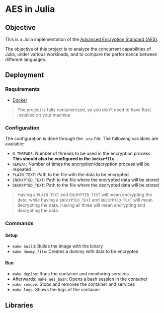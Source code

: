 # AES in Julia

## Objective

This is a Julia implementation of the [Advanced Encryption Standard (AES)](https://nvlpubs.nist.gov/nistpubs/fips/nist.fips.197.pdf).

The objective of this project is to analyze the concurrent capabilities of Julia, under various workloads, and to compare the performance between different languages.

## Deployment

### Requirements

- [Docker](https://www.docker.com/)

> The project is fully containerized, so you don't need to have Rust installed on your machine.

### Configuration

The configuration is done through the `.env` file. The following variables are available:

- `N_THREADS`: Number of threads to be used in the encryption process. **This should also be configured in the `Dockerfile`**
- `REPEAT`: Number of times the encryption/decryption process will be repeated
- `PLAIN_TEXT`: Path to the file with the data to be encrypted
- `ENCRYPTED_TEXT`: Path to the file where the encrypted data will be stored
- `DECRYPTED_TEXT`: Path to the file where the decrypted data will be stored

> Having a `PLAIN_TEXT` and `ENCRYPTED_TEXT` will mean encrypting the data, while having a `ENCRYPTED_TEXT` and `DECRYPTED_TEXT` will mean decrypting the data. Having all three will mean encrypting and decrypting the data.

### Commands

#### Setup

- `make build`: Builds the image with the binary
- `make dummy_file`: Creates a dummy with data to be encrypted

#### Run

- `make deploy`: Runs the container and monitoring services
- Afterwards: `make aes_bash`: Opens a bash session in the container
- `make remove`: Stops and removes the container and services
- `make logs`: Shows the logs of the container

## Libraries
